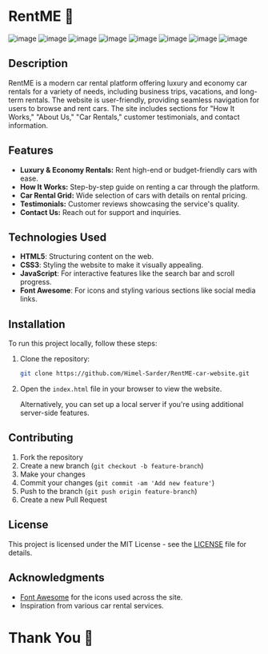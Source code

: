 # RentME 🚗
![image](https://github.com/user-attachments/assets/c4cc4abc-6b32-48d3-9a3e-ddc9c97d42a8)
![image](https://github.com/user-attachments/assets/d81b7ba9-78f1-416a-8287-0db29c17c50a)
![image](https://github.com/user-attachments/assets/aedc0400-db38-44ce-b18c-a9c7cbe1cf5b)
![image](https://github.com/user-attachments/assets/c8515431-2b56-4fcf-af12-ebf176f944c8)
![image](https://github.com/user-attachments/assets/c9244019-3b19-4b84-996e-84ea745e6730)
![image](https://github.com/user-attachments/assets/62218a66-e0f7-472f-8d49-8d731a1d2f65)
![image](https://github.com/user-attachments/assets/937a0a7a-8a6b-4411-9bf8-4c9a23a34733)
![image](https://github.com/user-attachments/assets/efcd83c1-48f6-4409-a92d-7cb6d21439fc)



## Description
RentME is a modern car rental platform offering luxury and economy car rentals for a variety of needs, including business trips, vacations, and long-term rentals. The website is user-friendly, providing seamless navigation for users to browse and rent cars. The site includes sections for "How It Works," "About Us," "Car Rentals," customer testimonials, and contact information.

## Features

- **Luxury & Economy Rentals:** Rent high-end or budget-friendly cars with ease.
- **How It Works:** Step-by-step guide on renting a car through the platform.
- **Car Rental Grid:** Wide selection of cars with details on rental pricing.
- **Testimonials:** Customer reviews showcasing the service's quality.
- **Contact Us:** Reach out for support and inquiries.

## Technologies Used

- **HTML5**: Structuring content on the web.
- **CSS3**: Styling the website to make it visually appealing.
- **JavaScript**: For interactive features like the search bar and scroll progress.
- **Font Awesome**: For icons and styling various sections like social media links.

## Installation

To run this project locally, follow these steps:

1. Clone the repository:
    ```bash
    git clone https://github.com/Himel-Sarder/RentME-car-website.git
    ```

2. Open the `index.html` file in your browser to view the website.

   Alternatively, you can set up a local server if you're using additional server-side features.


## Contributing

1. Fork the repository
2. Create a new branch (`git checkout -b feature-branch`)
3. Make your changes
4. Commit your changes (`git commit -am 'Add new feature'`)
5. Push to the branch (`git push origin feature-branch`)
6. Create a new Pull Request

## License

This project is licensed under the MIT License - see the [LICENSE](LICENSE) file for details.

## Acknowledgments

- [Font Awesome](https://fontawesome.com/) for the icons used across the site.
- Inspiration from various car rental services.

# Thank You 🤍
